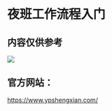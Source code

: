 # 夜班工作流程入门 <!-- {docsify-ignore-all} -->

## 内容仅供参考

![](https://gitee.com/GaloisFields/WORKFLOWS4COMPANY/raw/master/resources/pic/about/未来1.png)



## 官方网站：

https://www.ypshengxian.com/
